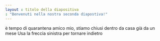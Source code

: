 ```yaml
---
layout : titolo della diapositiva
: "Benvenuti nella nostra seconda diapostiva!"
---
```

è tempo di quarantena amico mio, stiamo chiusi dentro da casa già da un mese
Usa la freccia sinistra per tornare indietro
